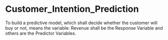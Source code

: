 # Customer_Intention_Prediction
To build a predictive model, which shall decide whether the customer will buy or not, means the variable: Revenue shall be the Response Variable and others are the Predictor Variables.
